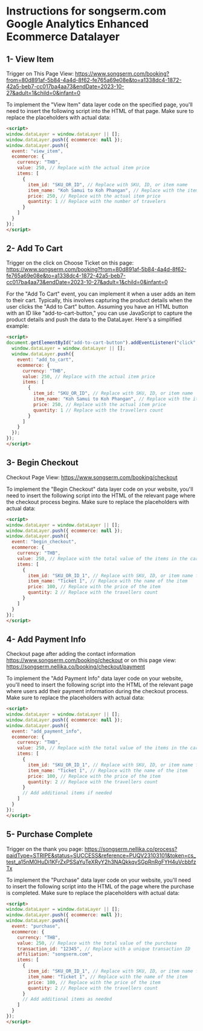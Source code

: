 # Instructions for songserm.com Google Analytics Enhanced Ecommerce Datalayer

## 1- View Item

Trigger on This Page View: https://www.songserm.com/booking?from=80d891af-5b84-4a4d-8f62-fe765a69e08e&to=a1338dc4-1872-42a5-beb7-cc017ba4aa73&endDate=2023-10-27&adult=1&child=0&infant=0

To implement the "View Item" data layer code on the specified page, you'll need to insert the following script into the HTML of that page. Make sure to replace the placeholders with actual data:

```html
<script>
window.dataLayer = window.dataLayer || [];
window.dataLayer.push({ ecommerce: null }); 
window.dataLayer.push({
  event: "view_item",
  ecommerce: {
    currency: "THB",
    value: 250, // Replace with the actual item price
    items: [
      {
        item_id: "SKU_OR_ID", // Replace with SKU, ID, or item name
        item_name: "Koh Samui to Koh Phangan", // Replace with the item name
        price: 250, // Replace with the actual item price
        quantity: 1 // Replace with the number of travelers
      }
    ]
  }
});
</script>
```

## 2- Add To Cart

Trigger on the click on Choose Ticket on this page: https://www.songserm.com/booking?from=80d891af-5b84-4a4d-8f62-fe765a69e08e&to=a1338dc4-1872-42a5-beb7-cc017ba4aa73&endDate=2023-10-27&adult=1&child=0&infant=0

For the "Add To Cart" event, you can implement it when a user adds an item to their cart. Typically, this involves capturing the product details when the user clicks the "Add to Cart" button. Assuming you have an HTML button with an ID like "add-to-cart-button," you can use JavaScript to capture the product details and push the data to the DataLayer. Here's a simplified example:

```html
<script>
document.getElementById("add-to-cart-button").addEventListener("click", function() {
  window.dataLayer = window.dataLayer || [];
  window.dataLayer.push({
    event: "add_to_cart",
    ecommerce: {
      currency: "THB",
      value: 250, // Replace with the actual item price
      items: [
        {
          item_id: "SKU_OR_ID", // Replace with SKU, ID, or item name
          item_name: "Koh Samui to Koh Phangan", // Replace with the item name
          price: 250, // Replace with the actual item price
          quantity: 1 // Replace with the travellers count
        }
      ]
    }
  });
});
</script>
```

## 3- Begin Checkout

Checkout Page View: https://www.songserm.com/booking/checkout

To implement the "Begin Checkout" data layer code on your website, you'll need to insert the following script into the HTML of the relevant page where the checkout process begins. Make sure to replace the placeholders with actual data:

```html
<script>
window.dataLayer = window.dataLayer || [];
window.dataLayer.push({ ecommerce: null });
window.dataLayer.push({
  event: "begin_checkout",
  ecommerce: {
    currency: "THB",
    value: 250, // Replace with the total value of the items in the cart
    items: [
      {
        item_id: "SKU_OR_ID_1", // Replace with SKU, ID, or item name for the item
        item_name: "Ticket 1", // Replace with the name of the item
        price: 100, // Replace with the price of the item
        quantity: 2 // Replace with the travellers count
      }
    ]
  }
});
</script>
```

## 4- Add Payment Info

Checkout page after adding the contact information https://www.songserm.com/booking/checkout or on this page view: https://songserm.nellika.co/booking/checkout/payment

To implement the "Add Payment Info" data layer code on your website, you'll need to insert the following script into the HTML of the relevant page where users add their payment information during the checkout process. Make sure to replace the placeholders with actual data:

```html
<script>
window.dataLayer = window.dataLayer || [];
window.dataLayer.push({ ecommerce: null });
window.dataLayer.push({
  event: "add_payment_info",
  ecommerce: {
    currency: "THB",
    value: 250, // Replace with the total value of the items in the cart
    items: [
      {
        item_id: "SKU_OR_ID_1", // Replace with SKU, ID, or item name for the item
        item_name: "Ticket 1", // Replace with the name of the item
        price: 100, // Replace with the price of the item
        quantity: 2 // Replace with the travellers count
      }
      // Add additional items if needed
    ]
  }
});
</script>
```

## 5- Purchase Complete

Trigger on the thank you page: https://songserm.nellika.co/process?paidType=STRIPE&status=SUCCESS&reference=PUQV23103101&token=cs_test_a15nM0HuDi1KFrZxPSSaYuTeXRyY2h3NAQkkqvSGpRnRgFYH4uVcbbfzTx

To implement the "Purchase" data layer code on your website, you'll need to insert the following script into the HTML of the page where the purchase is completed. Make sure to replace the placeholders with actual data:

```html
<script>
window.dataLayer = window.dataLayer || [];
window.dataLayer.push({ ecommerce: null });
window.dataLayer.push({
  event: "purchase",
  ecommerce: {
    currency: "THB",
    value: 250, // Replace with the total value of the purchase
    transaction_id: "12345", // Replace with a unique transaction ID
    affiliation: "songserm.com",
    items: [
      {
        item_id: "SKU_OR_ID_1", // Replace with SKU, ID, or item name for the item
        item_name: "Ticket 1", // Replace with the name of the item
        price: 100, // Replace with the price of the item
        quantity: 2 // Replace with the travellers count
      }
      // Add additional items as needed
    ]
  }
});
</script>
```

